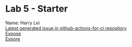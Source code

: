 # Lab 5 - Starter
Name: Harry Lei <br>
[Latest generated issue in github-actions-for-ci repository](https://github.com/Zijie-Lei/github-actions-for-ci/issues/7) <br>
[Expose](https://zijie-lei.github.io/Lab5_Starter/expose.html) <br>
[Expore](https://zijie-lei.github.io/Lab5_Starter/explore.html) <br>
